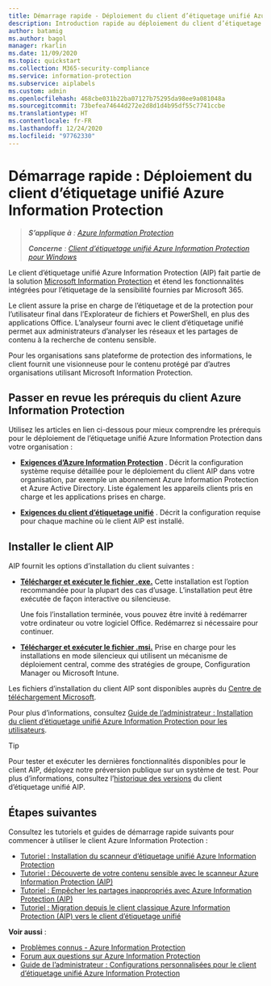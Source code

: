 ```yaml
---
title: Démarrage rapide - Déploiement du client d’étiquetage unifié Azure Information Protection
description: Introduction rapide au déploiement du client d’étiquetage unifié Azure Information Protection (AIP)
author: batamig
ms.author: bagol
manager: rkarlin
ms.date: 11/09/2020
ms.topic: quickstart
ms.collection: M365-security-compliance
ms.service: information-protection
ms.subservice: aiplabels
ms.custom: admin
ms.openlocfilehash: 468cbe031b22ba07127b75295da98ee9a081048a
ms.sourcegitcommit: 73befea74644d272e2d8d1d4b95df55c7741ccbe
ms.translationtype: HT
ms.contentlocale: fr-FR
ms.lasthandoff: 12/24/2020
ms.locfileid: "97762330"
---
```

# <a name="quickstart-deploying-the-azure-information-protection-aip-unified-labeling-client"></a>Démarrage rapide : Déploiement du client d’étiquetage unifié Azure Information Protection

>***S’applique à** : [Azure Information Protection](https://azure.microsoft.com/pricing/details/information-protection)*
>
> ***Concerne** : [Client d’étiquetage unifié Azure Information Protection pour Windows](faqs.md#whats-the-difference-between-the-azure-information-protection-classic-and-unified-labeling-clients)*

Le client d’étiquetage unifié Azure Information Protection (AIP) fait partie de la solution [Microsoft Information Protection](https://aka.ms/MIPdocs) et étend les fonctionnalités intégrées pour l’étiquetage de la sensibilité fournies par Microsoft 365. 

Le client assure la prise en charge de l’étiquetage et de la protection pour l’utilisateur final dans l’Explorateur de fichiers et PowerShell, en plus des applications Office. L’analyseur fourni avec le client d’étiquetage unifié permet aux administrateurs d’analyser les réseaux et les partages de contenu à la recherche de contenu sensible. 

Pour les organisations sans plateforme de protection des informations, le client fournit une visionneuse pour le contenu protégé par d’autres organisations utilisant Microsoft Information Protection.

## <a name="review-aip-client-prerequisites"></a>Passer en revue les prérequis du client Azure Information Protection

Utilisez les articles en lien ci-dessous pour mieux comprendre les prérequis pour le déploiement de l’étiquetage unifié Azure Information Protection dans votre organisation :

- **[Exigences d’Azure Information Protection](requirements.md)** . Décrit la configuration système requise détaillée pour le déploiement du client AIP dans votre organisation, par exemple un abonnement Azure Information Protection et Azure Active Directory. Liste également les appareils clients pris en charge et les applications prises en charge.

- **[Exigences du client d’étiquetage unifié](./rms-client/reqs-ul-client.md)** . Décrit la configuration requise pour chaque machine où le client AIP est installé.

## <a name="install-the-aip-client"></a>Installer le client AIP

AIP fournit les options d’installation du client suivantes :

- **[Télécharger et exécuter le fichier .exe.](rms-client/clientv2-admin-guide-install.md#install-the-aip-unified-labeling-client-using-the-executable-installer)** Cette installation est l’option recommandée pour la plupart des cas d’usage. L’installation peut être exécutée de façon interactive ou silencieuse.

    Une fois l’installation terminée, vous pouvez être invité à redémarrer votre ordinateur ou votre logiciel Office. Redémarrez si nécessaire pour continuer.

- **[Télécharger et exécuter le fichier .msi.](rms-client/clientv2-admin-guide-install.md#install-the-unified-labeling-client-using-the-msi-installer)** Prise en charge pour les installations en mode silencieux qui utilisent un mécanisme de déploiement central, comme des stratégies de groupe, Configuration Manager ou Microsoft Intune.

Les fichiers d’installation du client AIP sont disponibles auprès du [Centre de téléchargement Microsoft](https://www.microsoft.com/download/details.aspx?id=53018). 

Pour plus d’informations, consultez [Guide de l’administrateur : Installation du client d’étiquetage unifié Azure Information Protection pour les utilisateurs](rms-client/clientv2-admin-guide-install.md).

> [!TIP]
> Pour tester et exécuter les dernières fonctionnalités disponibles pour le client AIP, déployez notre préversion publique sur un système de test. Pour plus d’informations, consultez l’[historique des versions](rms-client/unifiedlabelingclient-version-release-history.md) du client d’étiquetage unifié AIP.
> 

## <a name="next-steps"></a>Étapes suivantes

Consultez les tutoriels et guides de démarrage rapide suivants pour commencer à utiliser le client Azure Information Protection :

- [Tutoriel : Installation du scanneur d’étiquetage unifié Azure Information Protection](tutorial-install-scanner.md)
- [Tutoriel : Découverte de votre contenu sensible avec le scanneur Azure Information Protection (AIP)](tutorial-scan-networks-and-content.md)
- [Tutoriel : Empêcher les partages inappropriés avec Azure Information Protection (AIP)](tutorial-preventing-oversharing.md)
- [Tutoriel : Migration depuis le client classique Azure Information Protection (AIP) vers le client d’étiquetage unifié](tutorial-migrating-to-ul.md) 

**Voir aussi** :

- [Problèmes connus - Azure Information Protection](known-issues.md) 
- [Forum aux questions sur Azure Information Protection](faqs.md) 
- [Guide de l’administrateur : Configurations personnalisées pour le client d’étiquetage unifié Azure Information Protection](rms-client/clientv2-admin-guide-customizations.md)        
    
